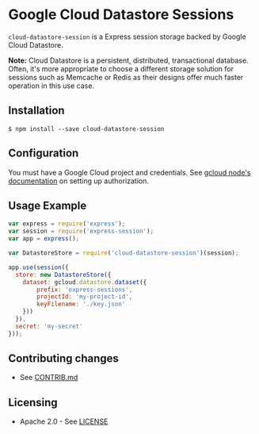 # Google Cloud Datastore Sessions

``cloud-datastore-session`` is a Express session storage backed by Google Cloud Datastore.

**Note:** Cloud Datastore is a persistent, distributed, transactional database. Often, it's more appropriate to choose a different storage solution for sessions such as Memcache or Redis as their designs offer much faster operation in this use case.

## Installation

    $ npm install --save cloud-datastore-session

## Configuration

You must have a Google Cloud project and credentials. See [gcloud node's documentation](https://github.com/GoogleCloudPlatform/gcloud-node#authorization) on setting up authorization.

## Usage Example

```javascript
var express = require('express');
var session = require('express-session');
var app = express();

var DatastoreStore = require('cloud-datastore-session')(session);

app.use(session({
  store: new DatastoreStore({
    dataset: gcloud.datastore.dataset({
        prefix: 'express-sessions',
        projectId: 'my-project-id',
        keyFilename: './key.json'
    }))
  }),
  secret: 'my-secret'
}));
```

## Contributing changes

* See [CONTRIB.md](CONTRIB.md)


## Licensing

* Apache 2.0 - See [LICENSE](LICENSE)
